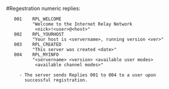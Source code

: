 #Regestration numeric replies:

       001    RPL_WELCOME
              "Welcome to the Internet Relay Network
               <nick>!<user>@<host>"
       002    RPL_YOURHOST
              "Your host is <servername>, running version <ver>"
       003    RPL_CREATED
              "This server was created <date>"
       004    RPL_MYINFO
              "<servername> <version> <available user modes>
               <available channel modes>"

         - The server sends Replies 001 to 004 to a user upon
           successful registration.

